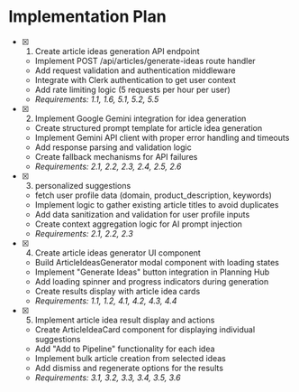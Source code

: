 # Implementation Plan

- [x] 1. Create article ideas generation API endpoint
  - Implement POST /api/articles/generate-ideas route handler
  - Add request validation and authentication middleware
  - Integrate with Clerk authentication to get user context
  - Add rate limiting logic (5 requests per hour per user)
  - _Requirements: 1.1, 1.6, 5.1, 5.2, 5.5_

- [x] 2. Implement Google Gemini integration for idea generation
  - Create structured prompt template for article idea generation
  - Implement Gemini API client with proper error handling and timeouts
  - Add response parsing and validation logic
  - Create fallback mechanisms for API failures
  - _Requirements: 2.1, 2.2, 2.3, 2.4, 2.5, 2.6_

- [x] 3. personalized suggestions
  - fetch user profile data (domain, product_description, keywords)
  - Implement logic to gather existing article titles to avoid duplicates
  - Add data sanitization and validation for user profile inputs
  - Create context aggregation logic for AI prompt injection
  - _Requirements: 2.1, 2.2, 2.3_

- [x] 4. Create article ideas generator UI component
  - Build ArticleIdeasGenerator modal component with loading states
  - Implement "Generate Ideas" button integration in Planning Hub
  - Add loading spinner and progress indicators during generation
  - Create results display with article idea cards
  - _Requirements: 1.1, 1.2, 4.1, 4.2, 4.3, 4.4_

- [x] 5. Implement article idea result display and actions
  - Create ArticleIdeaCard component for displaying individual suggestions
  - Add "Add to Pipeline" functionality for each idea
  - Implement bulk article creation from selected ideas
  - Add dismiss and regenerate options for the results
  - _Requirements: 3.1, 3.2, 3.3, 3.4, 3.5, 3.6_
